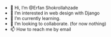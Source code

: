 - 👋 Hi, I’m @Erfan Shokrollahzade
- 👀 I’m interested in web design with Django
- 🌱 I’m currently learning.
- 💞️ I’m looking to collaborate. (for now nothing)
- 📫 How to reach me by email

<!---
Erfan Shokrollahzade/Erfan Shokrollahzade is a ✨ special ✨ repository because its `README.md` (this file) appears on your GitHub profile.
You can click the Preview link to take a look at your changes.
--->
